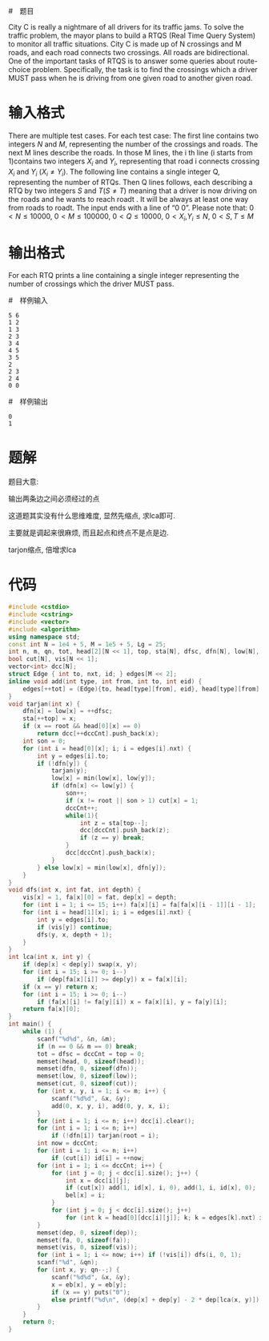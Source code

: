 #　题目

City C is really a nightmare of all drivers for its traffic jams. To solve the traffic problem, the mayor plans to build a RTQS (Real Time Query System) to monitor all traffic situations. City C is made up of N crossings and M roads, and each road connects two crossings. All roads are bidirectional. One of the important tasks of RTQS is to answer some queries about route-choice problem. Specifically, the task is to find the crossings which a driver MUST pass when he is driving from one given road to another given road.

# 输入格式

There are multiple test cases.
For each test case:
The first line contains two integers $N$ and $M$, representing the number of the crossings and roads.
The next M lines describe the roads. In those M lines, the i th line (i starts from 1)contains two integers $X_i$ and $Y_i$, representing that road i connects crossing $X_i$ and $Y_i$ ($X_i≠Y_i$).
The following line contains a single integer Q, representing the number of RTQs.
Then Q lines follows, each describing a RTQ by two integers $S$ and $T(S≠T)$ meaning that a driver is now driving on the roads and he wants to reach roadt . It will be always at least one way from roads to roadt.
The input ends with a line of “0 0”.
Please note that: $0< N \le 10000$, $0 < M \le 100000$, $0 < Q \le 10000$, $0 < X_i$,$Y_i \le N$, $0 < S,T \le M$

# 输出格式

For each RTQ prints a line containing a single integer representing the number of crossings which the driver MUST pass.

#　样例输入

```
5 6
1 2
1 3
2 3
3 4
4 5
3 5
2
2 3
2 4
0 0
```

#　样例输出

```
0
1
```

# 题解 

题目大意:

输出两条边之间必须经过的点

这道题其实没有什么思维难度, 显然先缩点, 求lca即可.

主要就是调起来很麻烦, 而且起点和终点不是点是边.

tarjon缩点, 倍增求lca

# 代码

```cpp
#include <cstdio>
#include <cstring>
#include <vector>
#include <algorithm>
using namespace std;
const int N = 1e4 + 5, M = 1e5 + 5, Lg = 25;
int n, m, qn, tot, head[2][N << 1], top, sta[N], dfsc, dfn[N], low[N], dccCnt, root, bel[N], eb[M], fa[N << 1][Lg], dep[N << 1], id[N];
bool cut[N], vis[N << 1];
vector<int> dcc[N];
struct Edge { int to, nxt, id; } edges[M << 2];
inline void add(int type, int from, int to, int eid) {
    edges[++tot] = (Edge){to, head[type][from], eid}, head[type][from] = tot;
}
void tarjan(int x) {
    dfn[x] = low[x] = ++dfsc;
    sta[++top] = x;
    if (x == root && head[0][x] == 0)
        return dcc[++dccCnt].push_back(x);
    int son = 0;
    for (int i = head[0][x]; i; i = edges[i].nxt) {
        int y = edges[i].to;
        if (!dfn[y]) {
            tarjan(y);
            low[x] = min(low[x], low[y]);
            if (dfn[x] <= low[y]) {
                son++;
                if (x != root || son > 1) cut[x] = 1;
                dccCnt++;
                while(1){
                    int z = sta[top--];
                    dcc[dccCnt].push_back(z);
                    if (z == y) break;
                }
                dcc[dccCnt].push_back(x);
            }
        } else low[x] = min(low[x], dfn[y]);
    }
}
void dfs(int x, int fat, int depth) {
    vis[x] = 1, fa[x][0] = fat, dep[x] = depth;
    for (int i = 1; i <= 15; i++) fa[x][i] = fa[fa[x][i - 1]][i - 1];
    for (int i = head[1][x]; i; i = edges[i].nxt) {
        int y = edges[i].to;
        if (vis[y]) continue;
        dfs(y, x, depth + 1);
    }
}
int lca(int x, int y) {
    if (dep[x] < dep[y]) swap(x, y);
    for (int i = 15; i >= 0; i--)
        if (dep[fa[x][i]] >= dep[y]) x = fa[x][i];
    if (x == y) return x;
    for (int i = 15; i >= 0; i--)
        if (fa[x][i] != fa[y][i]) x = fa[x][i], y = fa[y][i];
    return fa[x][0];
}
int main() {
    while (1) {
        scanf("%d%d", &n, &m);
        if (n == 0 && m == 0) break;
        tot = dfsc = dccCnt = top = 0;
        memset(head, 0, sizeof(head));
        memset(dfn, 0, sizeof(dfn));
        memset(low, 0, sizeof(low));
        memset(cut, 0, sizeof(cut));
        for (int x, y, i = 1; i <= m; i++) {
            scanf("%d%d", &x, &y);
            add(0, x, y, i), add(0, y, x, i);
        }
        for (int i = 1; i <= n; i++) dcc[i].clear();
        for (int i = 1; i <= n; i++)
            if (!dfn[i]) tarjan(root = i);
        int now = dccCnt;
        for (int i = 1; i <= n; i++)
            if (cut[i]) id[i] = ++now;
        for (int i = 1; i <= dccCnt; i++) {
            for (int j = 0; j < dcc[i].size(); j++) {
                int x = dcc[i][j];
                if (cut[x]) add(1, id[x], i, 0), add(1, i, id[x], 0);
                bel[x] = i;
            }
            for (int j = 0; j < dcc[i].size(); j++)
                for (int k = head[0][dcc[i][j]]; k; k = edges[k].nxt) if (bel[edges[k].to] == i) eb[edges[k].id] = i;
        }
        memset(dep, 0, sizeof(dep));
        memset(fa, 0, sizeof(fa));
        memset(vis, 0, sizeof(vis));
        for (int i = 1; i <= now; i++) if (!vis[i]) dfs(i, 0, 1);
        scanf("%d", &qn);
        for (int x, y; qn--;) {
            scanf("%d%d", &x, &y);
            x = eb[x], y = eb[y];
            if (x == y) puts("0");
            else printf("%d\n", (dep[x] + dep[y] - 2 * dep[lca(x, y)]) / 2);
        }
    }
    return 0;
}
```